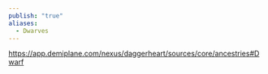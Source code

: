 ```yaml
---
publish: "true"
aliases:
  - Dwarves
---
```

https://app.demiplane.com/nexus/daggerheart/sources/core/ancestries#Dwarf